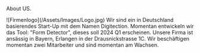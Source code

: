 <html>
   <head>
     <title>Willkommen</title>
    </head>
    <body>
    <p>About US.</p>
     ![Firmenlogo](/Assets/Images/Logo.jpg)
    Wir sind ein in Deutschland basierendes Start-Up mit dem Namen Digitection.
    Momentan entwickeln wir das Tool: "Form Detector", dieses soll 2024 Q1 erscheinen.
    Unsere Firma ist ansässig in Bayern, Erlangen in der Drausnickstrasse 1C.
    Wir beschäftigen momentan zwei Mitarbeiter und sind momentan am Wachsen.
    </body> 
</html>
